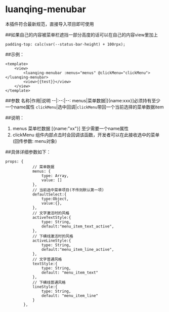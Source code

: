 # luanqing-menubar
本插件符合最新规范，直接导入项目即可使用

##如果自己的内容被菜单栏遮挡一部分高度的话可以在自己的内容view里加上 
```
padding-top: calc(var(--status-bar-height) + 100rpx);
```

##示例：
```
<template>
	<view>
		<luanqing-menubar :menus="menus" @clickMenu="clickMenu"></luanqing-menubar>
		<view>{{test}}</view>
	</view>
</template>
```

##参数
名称|作用|说明
--|:--:|--:
menus|菜单数据|[{name:xxx}]必须持有至少一个name属性
`clickMenu`|选中回调|`clickMenu`带回一个当前选择的菜单数据item



##说明：
1.  menus  菜单栏数据  [{name:"xx"}]  至少需要一个name属性
2.  clickMenu  组件内部点击时会回调该函数，开发者可以在此接收选中的菜单(回传参数: menu对象)


##具体详细参数如下：
```
props: {
			// 菜单数据
			menus: {
				type: Array,
				value: []
			},
			// 当前选中菜单项目(不传则默认第一项)
			defaultSelect:{
				type:Object,
				value:{},
			},
			// 文字激活时的风格
			activeTextStyle:{
				type: String,
				default:"menu_item_text_active",
			},
			// 下横线激活时的风格
			activeLineStyle:{
				type: String,
				default:"menu_item_line_active",
			},
			// 文字普通风格
			textStyle:{
				type: String,
				default: "menu_item_text"
			},
			// 下横线普通风格
			lineStyle:{
				type: String,
				default: "menu_item_line"
			}
		},
```